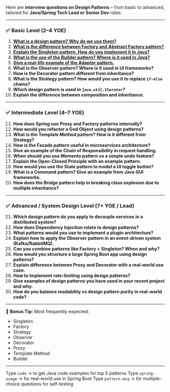 Here are **interview questions on Design Patterns** – from basic to advanced, tailored for **Java/Spring Tech Lead or Senior Dev** roles:

---

### ✅ **Basic Level (2–4 YOE)**

1. [**What is a design pattern? Why do we use them?**](../design-patterns/1-what-is-a-design-pattern-why-do-we-use-them.md)
2. [**What is the difference between Factory and Abstract Factory pattern?**](../design-patterns/2-what-is-the-difference-between-factory-and-abstract-factory-pattern.md)
3. [**Explain the Singleton pattern. How do you implement it in Java?**](../design-patterns/3-explain-the-singleton-pattern-how-do-you-implement-it-in-java.md)
4. [**What is the use of the Builder pattern? Where is it used in Java?**](../design-patterns/4-what-is-the-use-of-the-builder-pattern-where-is-it-used-in-java.md)
5. [**Give a real-life example of the Adapter pattern.**](../design-patterns/5-give-a-reallife-example-of-the-adapter-pattern.md)
6. **What is the Observer pattern? Where is it used in UI frameworks?**
7. **How is the Decorator pattern different from inheritance?**
8. **What is the Strategy pattern? How would you use it to replace `if-else` chains?**
9. **Which design pattern is used in `java.util.Iterator`?**
10. **Explain the difference between composition and inheritance.**

---

### ✅ **Intermediate Level (4–7 YOE)**

11. **How does Spring use Proxy and Factory patterns internally?**
12. **How would you refactor a God Object using design patterns?**
13. **What is the Template Method pattern? How is it different from Strategy?**
14. **How is the Facade pattern useful in microservices architecture?**
15. **Give an example of the Chain of Responsibility in request handling.**
16. **When should you use Memento pattern vs a simple undo feature?**
17. **Explain the Open-Closed Principle with an example pattern.**
18. **How would you use the State pattern to model a UI toggle button?**
19. **What is a Command pattern? Give an example from Java GUI frameworks.**
20. **How does the Bridge pattern help in breaking class explosion due to multiple inheritance?**

---

### ✅ **Advanced / System Design Level (7+ YOE / Lead)**

21. **Which design pattern do you apply to decouple services in a distributed system?**
22. **How does Dependency Injection relate to design patterns?**
23. **What patterns would you use to implement a plugin architecture?**
24. **Explain how to apply the Observer pattern in an event-driven system (Kafka/RabbitMQ).**
25. **Can you combine patterns like Factory + Singleton? When and why?**
26. **How would you structure a large Spring Boot app using design patterns?**
27. **Explain difference between Proxy and Decorator with a real-world use case.**
28. **How to implement rate-limiting using design patterns?**
29. **Give examples of design patterns you have used in your recent project and why.**
30. **How do you balance readability vs design pattern purity in real-world code?**

---

📌 **Bonus Tip:** Most frequently expected:

* Singleton
* Factory
* Strategy
* Observer
* Decorator
* Proxy
* Template Method
* Builder

---

Type `code` → to get Java code examples for top 5 patterns
Type `spring-usage` → for real-world use in Spring Boot
Type `pattern-mcq` → for multiple-choice questions for self-testing
